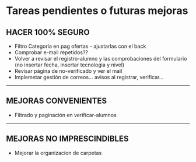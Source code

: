 # Tareas pendientes o futuras mejoras

## HACER 100% SEGURO

- Filtro Categoría en pag ofertas - ajustarlas con el back
- Comprobar e-mail repetidos??
- Volver a revisar el registro-alumno y las comprobaciones del formulario (no insertar fecha, insertar tecnologia y nivel)
- Revisar página de no-verificado y ver el mail
- Implemetar gestión de correos... avisos al registrar, verificar...

---

## MEJORAS CONVENIENTES

- Filtrado y paginación en verificar-alumnos

---

## MEJORAS NO IMPRESCINDIBLES

- Mejorar la organizacion de carpetas
